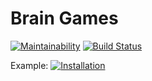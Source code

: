 # Brain Games

[![Maintainability](https://api.codeclimate.com/v1/badges/a99a88d28ad37a79dbf6/maintainability)](https://codeclimate.com/github/codeclimate/codeclimate/maintainability)
[![Build Status](https://travis-ci.org/iselldonuts/python-project-lvl1.svg?branch=master)](https://travis-ci.org/iselldonuts/python-project-lvl1)

Example:
[![Installation](https://asciinema.org/a/EHBeEEJsJN7jED5N2ZJqg0ouT.png)](https://asciinema.org/a/EHBeEEJsJN7jED5N2ZJqg0ouT)